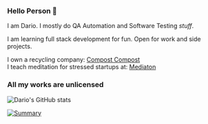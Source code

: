 ### Hello Person 👋

<!--
**dariospace/dariospace** is a ✨ _special_ ✨ repository because its `README.md` (this file) appears on your GitHub profile.

Here are some ideas to get you started:

- 🔭 I’m currently working on ...
- 🌱 I’m currently learning ...
- 👯 I’m looking to collaborate on ...
- 🤔 I’m looking for help with ...
- 💬 Ask me about ...
- 📫 How to reach me: ...
- 😄 Pronouns: ...
- ⚡ Fun fact: ...
-->

I am Dario.
I mostly do QA Automation and Software Testing *stuff*.

I am learning full stack development for fun. Open for work and side projects.

I own a recycling company: [Compost Compost](https://grupoginebra.com)
<br>
I teach meditation for stressed startups at: [Mediaton](https://github.com/meditaon)

### All my works are unlicensed


![Dario's GitHub stats](https://github-readme-stats.vercel.app/api?username=dariospace&show_icons=true)

[![Summary](https://github-readme-stats.vercel.app/api/top-langs/?username=dariospace&layout=compact)](https://github.com/dariospace/dariospace)
